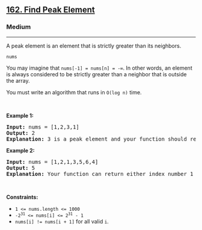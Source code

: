 <h2><a href="https://leetcode.com/problems/find-peak-element/">162. Find Peak Element</a></h2><h3>Medium</h3><hr><div><p>A peak element is an element that is strictly greater than its neighbors.</p>

<p><code>nums</code></p>

<p><font papago-translate="splitted">You may imagine that </font><code>nums[-1] = nums[n] = -∞</code><font papago-translate="splitted">. In other words, an element is always considered to be strictly greater than a neighbor that is outside the array.</font></p>

<p><font papago-translate="splitted">You must write an algorithm that runs in </font><code>O(log n)</code><font papago-translate="splitted"> time.</font></p>

<p>&nbsp;</p>
<p><strong class="example">Example 1:</strong></p>

<pre><strong>Input:</strong> nums = [1,2,3,1]
<strong>Output:</strong> 2
<strong>Explanation:</strong> 3 is a peak element and your function should return the index number 2.</pre>

<p><strong class="example">Example 2:</strong></p>

<pre><strong>Input:</strong> nums = [1,2,1,3,5,6,4]
<strong>Output:</strong> 5
<strong>Explanation:</strong> Your function can return either index number 1 where the peak element is 2, or index number 5 where the peak element is 6.</pre>

<p>&nbsp;</p>
<p><strong>Constraints:</strong></p>

<ul>
	<li><code>1 &lt;= nums.length &lt;= 1000</code></li>
	<li><code>-2<sup>31</sup> &lt;= nums[i] &lt;= 2<sup>31</sup> - 1</code></li>
	<li><code>nums[i] != nums[i + 1]</code><font papago-translate="splitted"> for all valid </font><code>i</code><font papago-translate="splitted">.</font></li>
</ul>
</div>